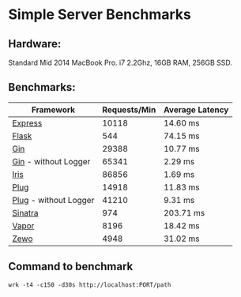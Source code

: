 # Simple Server Benchmarks

## Hardware:
Standard Mid 2014 MacBook Pro. i7 2.2Ghz, 16GB RAM, 256GB SSD.

## Benchmarks:
Framework | Requests/Min | Average Latency
----|---|----
[Express](https://github.com/expressjs/express) | 10118 | 14.60 ms
[Flask](https://github.com/pallets/flask) | 544 | 74.15 ms
[Gin](https://github.com/gin-gonic/gin) | 29388 | 10.77 ms
[Gin](https://github.com/gin-gonic/gin) - without Logger | 65341 | 2.29 ms
[Iris](https://github.com/kataras/iris) |  86856 | 1.69 ms
[Plug](https://github.com/elixir-lang/plug) | 14918 | 11.83 ms
[Plug](https://github.com/elixir-lang/plug) - without Logger | 41210 | 9.31 ms
[Sinatra](https://github.com/sinatra/sinatra) | 974 | 203.71 ms
[Vapor](https://github.com/qutheory/vapor) | 8196 | 18.42 ms
[Zewo](https://github.com/Zewo/Zewo) | 4948 | 31.02 ms

## Command to benchmark
    wrk -t4 -c150 -d30s http://localhost:PORT/path
